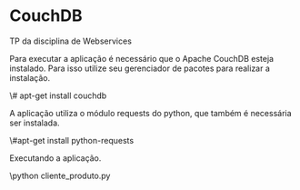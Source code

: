 CouchDB
=======

TP da disciplina de Webservices

Para executar a aplicação é necessário que o Apache CouchDB esteja instalado. Para isso utilize seu gerenciador de pacotes para realizar a instalação.

\\# apt-get install couchdb

A aplicação utiliza o módulo requests do python, que também é necessária ser instalada.

\\#apt-get install python-requests

Executando a aplicação.

\\python cliente_produto.py
